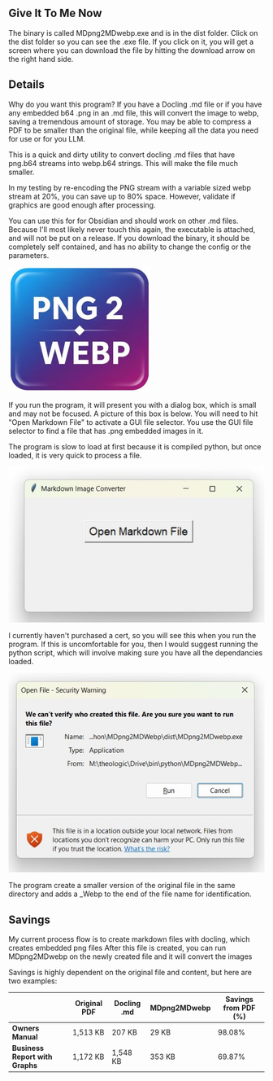 ## Give It To Me Now

The binary is called MDpng2MDwebp.exe and is in the dist folder.  Click on the dist folder so you can see the .exe file.  If you click on it, you will get a screen where you can download the file by hitting the download arrow on the right hand side.  

## Details

Why do you want this program?  If you have a Docling .md file or if you have any embedded b64 .png in an .md file, this will convert the image to webp, saving a tremendous amount of storage.  You may be able to compress a PDF to be smaller than the original file, while keeping all the data you need for use or for you LLM.

This is a quick and dirty utility to convert docling .md files that have png.b64 streams into webp.b64 strings.  This will make the file much smaller.  

In my testing by re-encoding the PNG stream with a variable sized webp stream at 20%, you can save up to 80% space. However, validate if graphics are good enough after processing.


You can use this for for Obsidian and should work on other .md files.  Because I'll most likely never touch this again, the executable is attached, and will not be put on a release.  If you download the binary, it should be completely self contained, and has no ability to change the config or the parameters.

![ProgramIcon](./README_display/nicon2.jpg)


If you run the program, it will present you with a dialog box, which is small and may not be focused. A picture of this box is below.  You will need to hit "Open Markdown File" to activate a GUI file selector.  You use the GUI file selector to find a file that has .png embedded images in it.

The program is slow to load at first because it is compiled python, but once loaded, it is very quick to process a file.


![ProgramIcon](./README_display/Dialog2.jpg)

I currently haven't purchased a cert, so you will see this when you run the program.  If this is uncomfortable for you, then I would suggest running the python script, which will involve making sure you have all the dependancies loaded.

![ProgramIcon](./README_display/DialogRun.jpg)

The program create a smaller version of the original file in the same directory and adds a _Webp to the end of the file name for identification.

## Savings

My current process flow is to create markdown files with docling, which creates embedded png files
After this file is created, you can run MDpng2MDwebp on the newly created file and it will convert the images

Savings is highly dependent on the original file and content, but here are two examples:


|                                 | Original PDF | Docling .md | MDpng2MDwebp | Savings from PDF (%) |
| ------------------------------- | ------------ | ----------- | ------------ | -------------------- |
| **Owners Manual**               | 1,513 KB     | 207 KB      | 29 KB        | 98.08%               |
| **Business Report with Graphs** | 1,172 KB     | 1,548 KB    | 353 KB       | 69.87%               |



